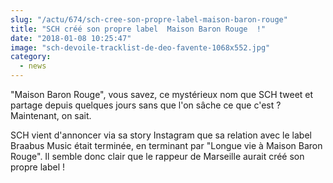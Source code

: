 ```yaml
--- 
slug: "/actu/674/sch-cree-son-propre-label-maison-baron-rouge"
title: "SCH créé son propre label  Maison Baron Rouge  !"
date: "2018-01-08 10:25:47"
image: "sch-devoile-tracklist-de-deo-favente-1068x552.jpg"
category:
  - news
---
```

<p>"Maison Baron Rouge", vous savez, ce mystérieux nom que SCH tweet et partage depuis quelques jours sans que l'on sâche ce que c'est ? Maintenant, on sait.</p>

<p>SCH vient d'annoncer via sa story Instagram que sa relation avec le label Braabus Music était terminée, en terminant par "Longue vie à Maison Baron Rouge". Il semble donc clair que le rappeur de Marseille aurait créé son propre label !</p>
<blockquote class="twitter-tweet" data-lang="en-gb"><p lang="fr" dir="ltr">